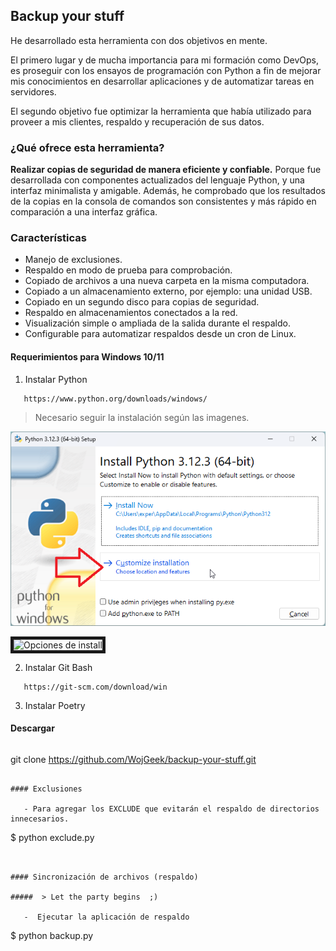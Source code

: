 ## Backup your stuff

He desarrollado esta herramienta con dos objetivos en mente. 

El primero lugar y de mucha importancia para mi formación como DevOps, es proseguir con los  ensayos de programación con Python a fin de mejorar mis conocimientos en desarrollar aplicaciones y de automatizar tareas en servidores. 

El segundo objetivo fue optimizar la herramienta que había  utilizado para proveer a mis clientes, respaldo y  recuperación de sus datos. 

### ¿Qué ofrece esta herramienta?

**Realizar copias de seguridad de manera  eficiente y confiable.**  Porque fue desarrollada con componentes actualizados del  lenguaje Python, y una interfaz minimalista y amigable. Además, he comprobado que los resultados  de la copias en la consola de comandos son consistentes y más rápido en comparación a una interfaz gráfica.

### Características

- Manejo de exclusiones.
- Respaldo en modo de prueba para comprobación.
- Copiado de archivos a una nueva carpeta en la misma computadora.
- Copiado a un almacenamiento externo, por ejemplo: una unidad USB.
- Copiado en un segundo disco para copias de seguridad.
- Respaldo en almacenamientos conectados a la red.
- Visualización simple o ampliada de la salida durante el respaldo.
- Configurable para automatizar respaldos desde un cron de Linux.


#### Requerimientos para Windows 10/11

1. Instalar Python

```
   https://www.python.org/downloads/windows/ 
```
>  Necesario seguir la instalación según las imagenes. 

![py-install-1](/img/pywin0.png)

<image src="/img/pywin1.png" alt="Opciones de install" border="5px solid green" width="300">


2. Instalar Git Bash

```
   https://git-scm.com/download/win
```

3. Instalar Poetry


#### Descargar 

```
```

  git clone https://github.com/WojGeek/backup-your-stuff.git


```

#### Exclusiones

   - Para agregar los EXCLUDE que evitarán el respaldo de directorios innecesarios.

```
   $ python exclude.py

```


#### Sincronización de archivos (respaldo)

#####  > Let the party begins  ;)

   -  Ejecutar la aplicación de respaldo

```
  $ python backup.py


```

